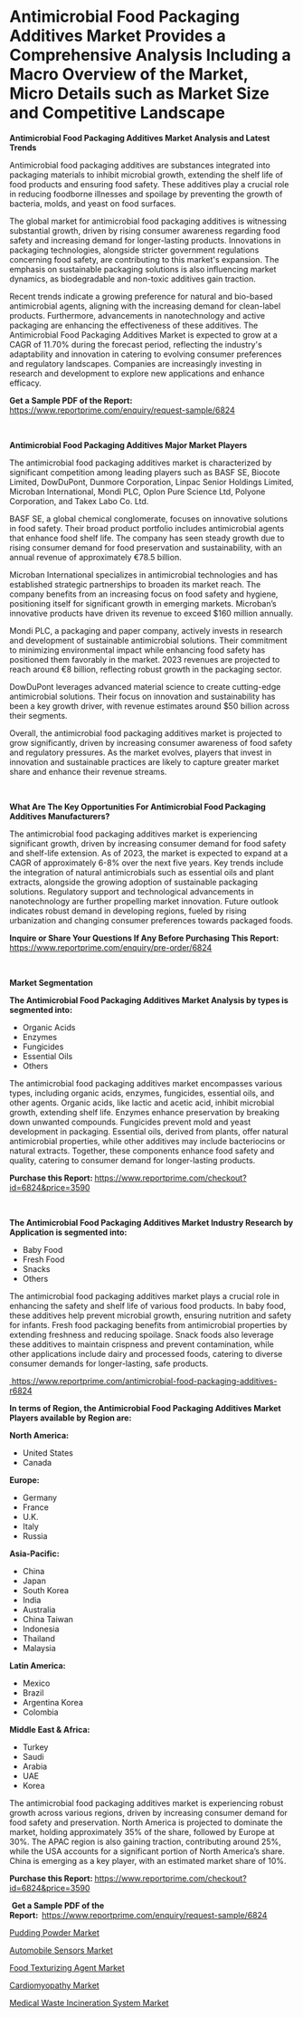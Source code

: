 <p><h1>Antimicrobial Food Packaging Additives Market Provides a Comprehensive Analysis Including a Macro Overview of the Market, Micro Details such as Market Size and Competitive Landscape</h1></p><p><strong>Antimicrobial Food Packaging Additives Market Analysis and Latest Trends</strong></p>
<p><p>Antimicrobial food packaging additives are substances integrated into packaging materials to inhibit microbial growth, extending the shelf life of food products and ensuring food safety. These additives play a crucial role in reducing foodborne illnesses and spoilage by preventing the growth of bacteria, molds, and yeast on food surfaces.</p><p>The global market for antimicrobial food packaging additives is witnessing substantial growth, driven by rising consumer awareness regarding food safety and increasing demand for longer-lasting products. Innovations in packaging technologies, alongside stricter government regulations concerning food safety, are contributing to this market's expansion. The emphasis on sustainable packaging solutions is also influencing market dynamics, as biodegradable and non-toxic additives gain traction.</p><p>Recent trends indicate a growing preference for natural and bio-based antimicrobial agents, aligning with the increasing demand for clean-label products. Furthermore, advancements in nanotechnology and active packaging are enhancing the effectiveness of these additives. The Antimicrobial Food Packaging Additives Market is expected to grow at a CAGR of 11.70% during the forecast period, reflecting the industry's adaptability and innovation in catering to evolving consumer preferences and regulatory landscapes. Companies are increasingly investing in research and development to explore new applications and enhance efficacy.</p></p>
<p><strong>Get a Sample PDF of the Report:&nbsp;</strong> <a href="https://www.reportprime.com/enquiry/request-sample/6824?utm_campaign=9&utm_medium=2&utm_source=Github&utm_content=ia&utm_term=25112024&utm_id=antimicrobial-food-packaging-additives">https://www.reportprime.com/enquiry/request-sample/6824</a></p>
<p>&nbsp;</p>
<p><strong>Antimicrobial Food Packaging Additives Major Market Players</strong></p>
<p><p>The antimicrobial food packaging additives market is characterized by significant competition among leading players such as BASF SE, Biocote Limited, DowDuPont, Dunmore Corporation, Linpac Senior Holdings Limited, Microban International, Mondi PLC, Oplon Pure Science Ltd, Polyone Corporation, and Takex Labo Co. Ltd. </p><p>BASF SE, a global chemical conglomerate, focuses on innovative solutions in food safety. Their broad product portfolio includes antimicrobial agents that enhance food shelf life. The company has seen steady growth due to rising consumer demand for food preservation and sustainability, with an annual revenue of approximately €78.5 billion.</p><p>Microban International specializes in antimicrobial technologies and has established strategic partnerships to broaden its market reach. The company benefits from an increasing focus on food safety and hygiene, positioning itself for significant growth in emerging markets. Microban’s innovative products have driven its revenue to exceed $160 million annually.</p><p>Mondi PLC, a packaging and paper company, actively invests in research and development of sustainable antimicrobial solutions. Their commitment to minimizing environmental impact while enhancing food safety has positioned them favorably in the market. 2023 revenues are projected to reach around €8 billion, reflecting robust growth in the packaging sector.</p><p>DowDuPont leverages advanced material science to create cutting-edge antimicrobial solutions. Their focus on innovation and sustainability has been a key growth driver, with revenue estimates around $50 billion across their segments. </p><p>Overall, the antimicrobial food packaging additives market is projected to grow significantly, driven by increasing consumer awareness of food safety and regulatory pressures. As the market evolves, players that invest in innovation and sustainable practices are likely to capture greater market share and enhance their revenue streams.</p></p>
<p>&nbsp;</p>
<p><strong>What Are The Key Opportunities For Antimicrobial Food Packaging Additives Manufacturers?</strong></p>
<p><p>The antimicrobial food packaging additives market is experiencing significant growth, driven by increasing consumer demand for food safety and shelf-life extension. As of 2023, the market is expected to expand at a CAGR of approximately 6-8% over the next five years. Key trends include the integration of natural antimicrobials such as essential oils and plant extracts, alongside the growing adoption of sustainable packaging solutions. Regulatory support and technological advancements in nanotechnology are further propelling market innovation. Future outlook indicates robust demand in developing regions, fueled by rising urbanization and changing consumer preferences towards packaged foods.</p></p>
<p><strong>Inquire or Share Your Questions If Any Before Purchasing This Report:</strong> <a href="https://www.reportprime.com/enquiry/pre-order/6824?utm_campaign=9&utm_medium=2&utm_source=Github&utm_content=ia&utm_term=25112024&utm_id=antimicrobial-food-packaging-additives">https://www.reportprime.com/enquiry/pre-order/6824</a></p>
<p>&nbsp;</p>
<p><strong>Market Segmentation</strong></p>
<p><strong>The Antimicrobial Food Packaging Additives Market Analysis by types is segmented into:</strong></p>
<p><ul><li>Organic Acids</li><li>Enzymes</li><li>Fungicides</li><li>Essential Oils</li><li>Others</li></ul></p>
<p><p>The antimicrobial food packaging additives market encompasses various types, including organic acids, enzymes, fungicides, essential oils, and other agents. Organic acids, like lactic and acetic acid, inhibit microbial growth, extending shelf life. Enzymes enhance preservation by breaking down unwanted compounds. Fungicides prevent mold and yeast development in packaging. Essential oils, derived from plants, offer natural antimicrobial properties, while other additives may include bacteriocins or natural extracts. Together, these components enhance food safety and quality, catering to consumer demand for longer-lasting products.</p></p>
<p><strong>Purchase this Report:&nbsp;</strong><a href="https://www.reportprime.com/checkout?id=6824&price=3590&utm_campaign=9&utm_medium=2&utm_source=Github&utm_content=ia&utm_term=25112024&utm_id=antimicrobial-food-packaging-additives">https://www.reportprime.com/checkout?id=6824&price=3590</a></p>
<p>&nbsp;</p>
<p><strong>The Antimicrobial Food Packaging Additives Market Industry Research by Application is segmented into:</strong></p>
<p><ul><li>Baby Food</li><li>Fresh Food</li><li>Snacks</li><li>Others</li></ul></p>
<p><p>The antimicrobial food packaging additives market plays a crucial role in enhancing the safety and shelf life of various food products. In baby food, these additives help prevent microbial growth, ensuring nutrition and safety for infants. Fresh food packaging benefits from antimicrobial properties by extending freshness and reducing spoilage. Snack foods also leverage these additives to maintain crispness and prevent contamination, while other applications include dairy and processed foods, catering to diverse consumer demands for longer-lasting, safe products.</p></p>
<p><a href="https://www.reportprime.com/antimicrobial-food-packaging-additives-r6824?utm_campaign=9&utm_medium=2&utm_source=Github&utm_content=ia&utm_term=25112024&utm_id=antimicrobial-food-packaging-additives">&nbsp;https://www.reportprime.com/antimicrobial-food-packaging-additives-r6824</a></p>
<p><strong>In terms of Region, the Antimicrobial Food Packaging Additives Market Players available by Region are:</strong></p>
<p>
    <p> <strong> North America: </strong>
        <ul>
            <li>United States</li>
            <li>Canada</li>
        </ul>
        </p> 
    <p> <strong> Europe: </strong>
        <ul>
            <li>Germany</li>
            <li>France</li>
            <li>U.K.</li>
            <li>Italy</li>
            <li>Russia</li>
        </ul>
        </p> 
    <p> <strong> Asia-Pacific: </strong>
        <ul>
            <li>China</li>
            <li>Japan</li>
            <li>South Korea</li>
            <li>India</li>
            <li>Australia</li>
            <li>China Taiwan</li>
            <li>Indonesia</li>
            <li>Thailand</li>
            <li>Malaysia</li>
        </ul>
        </p> 
    <p> <strong> Latin America: </strong>
        <ul>
            <li>Mexico</li>
            <li>Brazil</li>
            <li>Argentina Korea</li>
            <li>Colombia</li>
        </ul>
        </p> 
    <p> <strong> Middle East & Africa: </strong>
        <ul>
            <li>Turkey</li>
            <li>Saudi</li>
            <li>Arabia</li>
            <li>UAE</li>
            <li>Korea</li>
        </ul>
    </p>
    </p>
<p><p>The antimicrobial food packaging additives market is experiencing robust growth across various regions, driven by increasing consumer demand for food safety and preservation. North America is projected to dominate the market, holding approximately 35% of the share, followed by Europe at 30%. The APAC region is also gaining traction, contributing around 25%, while the USA accounts for a significant portion of North America’s share. China is emerging as a key player, with an estimated market share of 10%.</p></p>
<p><strong>Purchase this Report: </strong><a href="https://www.reportprime.com/checkout?id=6824&price=3590&utm_campaign=9&utm_medium=2&utm_source=Github&utm_content=ia&utm_term=25112024&utm_id=antimicrobial-food-packaging-additives">https://www.reportprime.com/checkout?id=6824&price=3590</a></p>
<p>&nbsp;<strong>Get a Sample PDF of the Report:&nbsp;&nbsp;</strong><a href="https://www.reportprime.com/enquiry/request-sample/6824?utm_campaign=9&utm_medium=2&utm_source=Github&utm_content=ia&utm_term=25112024&utm_id=antimicrobial-food-packaging-additives">https://www.reportprime.com/enquiry/request-sample/6824</a></p>
<p><strong></strong></p>
<p><p><a href="https://github.com/hgf64gh/Market-Research-Report-List-1/blob/main/pudding-powder-market.md?utm_campaign=9&utm_medium=2&utm_source=Github&utm_content=ia&utm_term=25112024&utm_id=antimicrobial-food-packaging-additives">Pudding Powder Market</a></p><p><a href="https://www.linkedin.com/pulse/automobile-sensors-industry-analysis-report-market-dd5oc?utm_campaign=9&utm_medium=2&utm_source=Github&utm_content=ia&utm_term=25112024&utm_id=antimicrobial-food-packaging-additives">Automobile Sensors Market</a></p><p><a href="https://github.com/marloy8/Market-Research-Report-List-6/blob/main/food-texturizing-agent-market.md?utm_campaign=9&utm_medium=2&utm_source=Github&utm_content=ia&utm_term=25112024&utm_id=antimicrobial-food-packaging-additives">Food Texturizing Agent Market</a></p><p><a href="https://www.linkedin.com/pulse/detailed-report-cardiomyopathy-market-growth-share-131-cagr-53uyc?utm_campaign=9&utm_medium=2&utm_source=Github&utm_content=ia&utm_term=25112024&utm_id=antimicrobial-food-packaging-additives">Cardiomyopathy Market</a></p><p><a href="https://issuu.com/reportprime-2/docs/medical-waste-incineration-system-market-size-2030?utm_campaign=9&utm_medium=2&utm_source=Github&utm_content=ia&utm_term=25112024&utm_id=antimicrobial-food-packaging-additives">Medical Waste Incineration System Market</a></p></p>